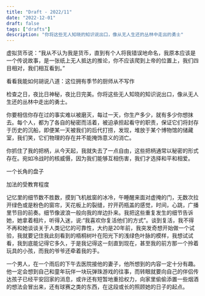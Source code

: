 ```yaml
---
title: "Draft - 2022/11"
date: "2022-12-01"
draft: false
tags: ["drafts"]
description: "你将这些无人知晓的知识说出口，像从无人生还的丛林中走出的勇士"
---
```


虚拟货币说：“我从不认为我是货币，直到有个人将我错误地命名，我原本应该是一个传说故事，是一张纸上无人抵达的推论，你不应该爬到上帝的位置上，我们四目相对，我们相互看到。”

看看我能如何胡说八道：这位拥有季节的厨师从不写作

检查之日，夜比日神秘，夜比日完美。你将这些无人知晓的知识说出口，像从无人生还的丛林中走出的勇士。

你要相信你存在过的事实难以被磨灭，每过一天，你生产多少，就有多少你想抹去。每个人，都为了各自的秘密而活着，被迫承担起看守的职责，保证它们将封存于历史的沉船，即便某一天被我们的后代打捞，发现，堆放于某个博物馆的储藏室，我们笑，它们物理的存在并不能掩饰意义的消亡。

你抓住了我的把柄，从今天起，我就失去了一点自由，这些把柄通常以秘密的形式存在。宛如冷战时的核威慑，因为我们能够互相伤害，我们才选择和平和相爱。

一个长角的盘子

加法的受教育程度

记忆里的细节数不胜数，摸到飞机舷窗的冰冷，午睡醒来面对虚掩的门，无数次拉开绿色或是粉色的窗帘，天花板上的裂缝，拧开药瓶盖的感觉，时间，心跳，广播里节目的前奏。细节像波浪一般向我的岸边扑来。我把这些重复发生的细节告诉她，她拿着相片，听得入迷，说:“我喜欢你复活他们的方式”。谈到复活，我不得不再和她谈谈关于人类记忆的可靠性，大约是20年前，我突发奇想开始做一个试验，我就要记住我此刻看到的梧桐树叶在阳光下的浅绿色叶脉的模样，我想试试看，我到底能记得它多久，于是我记得这一刻直到现在，甚至我的前方那一个拎着玩具的小孩，而我的爷爷还牵着我的手。

一个男人，在一个雨后的下午去医院接他的妻子，他所想到的内容一定十分有趣。他一定会想到自己和童年玩伴一块玩弹珠游戏的往事，而转眼就要向自己的伴侣传达孩子已经平安回家的消息，或许还有短暂地重拾权力，向家里偷偷添置一些烟酒的想法会冒出来，还有球赛之类的东西，在这段或长的照顾她的日子的起点。
